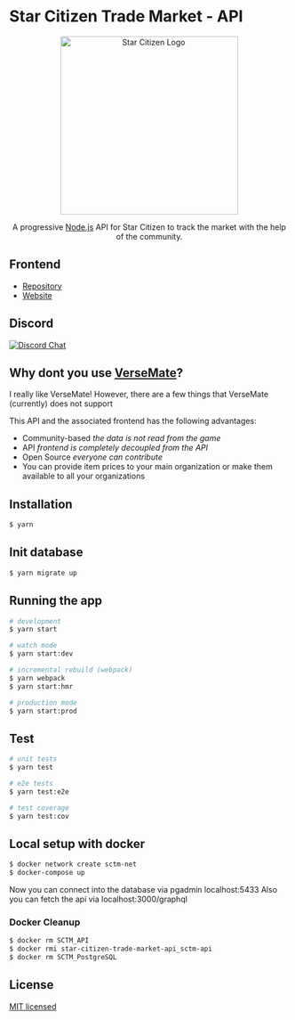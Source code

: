 # Star Citizen Trade Market - API

<p align="center">
  <a href="https://robertsspaceindustries.com" target="_blank"><img src="https://robertsspaceindustries.com/rsi/static/css/common/svg/cig/logo-star-citizen--fullcolor.svg" width="320" alt="Star Citizen Logo" /></a>
</p>

<p align="center">A progressive <a href="http://nodejs.org" target="_blank">Node.js</a> API for Star Citizen to track the market with the help of the community.</p>

## Frontend

- <a href="https://github.com/Shinigami92/star-citizen-trade-market-frontend" target="_blank">Repository</a>
- <a href="https://shinigami92.github.io/star-citizen-trade-market-frontend" target="_blank">Website</a>

## Discord

[![Discord Chat](https://img.shields.io/discord/522792182256500766.svg)](https://discord.gg/FxJmUYT)

## Why dont you use <a href="https://www.versemate.com" target="_blank">VerseMate</a>?

I really like VerseMate!
However, there are a few things that VerseMate (currently) does not support

This API and the associated frontend has the following advantages:

- Community-based _the data is not read from the game_
- API _frontend is completely decoupled from the API_
- Open Source _everyone can contribute_
- You can provide item prices to your main organization or make them available to all your organizations

## Installation

```bash
$ yarn
```

## Init database

```bash
$ yarn migrate up
```

## Running the app

```bash
# development
$ yarn start

# watch mode
$ yarn start:dev

# incremental rebuild (webpack)
$ yarn webpack
$ yarn start:hmr

# production mode
$ yarn start:prod
```

## Test

```bash
# unit tests
$ yarn test

# e2e tests
$ yarn test:e2e

# test coverage
$ yarn test:cov
```

## Local setup with docker

```bash
$ docker network create sctm-net
$ docker-compose up
```

Now you can connect into the database via pgadmin localhost:5433
Also you can fetch the api via localhost:3000/graphql

### Docker Cleanup

```bash
$ docker rm SCTM_API
$ docker rmi star-citizen-trade-market-api_sctm-api
$ docker rm SCTM_PostgreSQL
```

## License

[MIT licensed](LICENSE)
